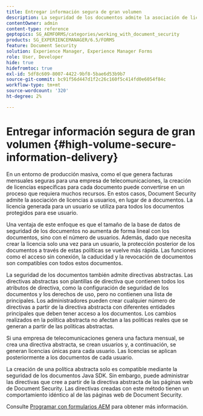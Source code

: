 ```yaml
---
title: Entregar información segura de gran volumen
description: La seguridad de los documentos admite la asociación de licencias a usuarios, en lugar de a documentos en entornos de producción masiva.
contentOwner: admin
content-type: reference
geptopics: SG_AEMFORMS/categories/working_with_document_security
products: SG_EXPERIENCEMANAGER/6.5/FORMS
feature: Document Security
solution: Experience Manager, Experience Manager Forms
role: User, Developer
hide: true
hidefromtoc: true
exl-id: 5df8c609-8007-4422-9bf8-5bae6d53b9b7
source-git-commit: bc91f56d447d1f2c26c160f5c414fd0e6054f84c
workflow-type: tm+mt
source-wordcount: '320'
ht-degree: 2%

---
```


# Entregar información segura de gran volumen {#high-volume-secure-information-delivery}

En un entorno de producción masiva, como el que genera facturas mensuales seguras para una empresa de telecomunicaciones, la creación de licencias específicas para cada documento puede convertirse en un proceso que requiera muchos recursos. En estos casos, Document Security admite la asociación de licencias a usuarios, en lugar de a documentos. La licencia generada para un usuario se utiliza para todos los documentos protegidos para ese usuario.

Una ventaja de este enfoque es que el tamaño de la base de datos de seguridad de los documentos no aumenta de forma lineal con los documentos, sino con el número de usuarios. Además, dado que necesita crear la licencia solo una vez para un usuario, la protección posterior de los documentos a través de estas políticas se vuelve más rápida. Las funciones como el acceso sin conexión, la caducidad y la revocación de documentos son compatibles con todos estos documentos.

La seguridad de los documentos también admite directivas abstractas. Las directivas abstractas son plantillas de directiva que contienen todos los atributos de directiva, como la configuración de seguridad de los documentos y los derechos de uso, pero no contienen una lista de principales. Los administradores pueden crear cualquier número de directivas a partir de la directiva abstracta con diferentes entidades principales que deben tener acceso a los documentos. Los cambios realizados en la política abstracta no afectan a las políticas reales que se generan a partir de las políticas abstractas.

Si una empresa de telecomunicaciones genera una factura mensual, se crea una directiva abstracta, se crean usuarios y, a continuación, se generan licencias únicas para cada usuario. Las licencias se aplican posteriormente a los documentos de cada usuario.

La creación de una política abstracta solo es compatible mediante la seguridad de los documentos Java SDK. Sin embargo, puede administrar las directivas que cree a partir de la directiva abstracta de las páginas web de Document Security. Las directivas creadas con este método tienen un comportamiento idéntico al de las páginas web de Document Security.

Consulte [Programar con formularios AEM](https://www.adobe.com/go/learn_aemforms_programming_63) para obtener más información.
